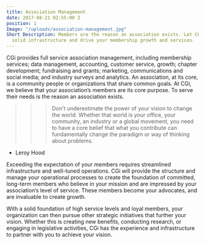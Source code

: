 ```yaml
---
title: Association Management
date: 2017-08-21 02:55:00 Z
position: 1
Image: "/uploads/association-management.jpg"
Short Description: Members are the reason an association exists. Let CGi create a
  solid infrastructure and drive your membership growth and services.
---
```


CGi provides full service association management, including membership services; data
management, accounting, customer service, growth; chapter development; fundraising and
grants; marketing, communications and social media; and industry surveys and analytics.
An association, at its core, is a community people or organizations that share common goals. At
CGi, we believe that your association’s members are its core purpose. To serve their needs is the
reason an association exists.

>>> Don't underestimate the power of your vision to change the world. Whether that world is your
office, your community, an industry or a global movement, you need to have a core belief that
what you contribute can fundamentally change the paradigm or way of thinking about problems.

- Leroy Hood

Exceeding the expectation of your members requires streamlined infrastructure and well-tuned
operations. CGi will provide the structure and manage your operational processes to create the
foundation of committed, long-term members who believe in your mission and are impressed by
your association’s level of service. These members become your advocates, and are invaluable to
create growth.

With a solid foundation of high service levels and loyal members, your organization can then
pursue other strategic initiatives that further your vision. Whether this is creating new benefits,
conducting research, or engaging in legislative activities, CGi has the experience and
infrastructure to partner with you to achieve your vision.